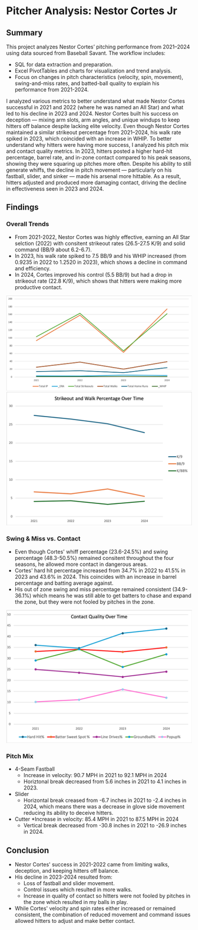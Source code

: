 # Pitcher Analysis: Nestor Cortes Jr
## Summary
This project analyzes Nestor Cortes’ pitching performance from 2021–2024 using data sourced from Baseball Savant. The workflow includes:
* SQL for data extraction and preparation.
* Excel PivotTables and charts for visualization and trend analysis.
* Focus on changes in pitch characteristics (velocity, spin, movement), swing-and-miss rates, and batted-ball quality to explain his performance from 2021-2024.

I analyzed various metrics to better understand what made Nestor Cortes successful in 2021 and 2022 (where he was named an All Star) and what led to his decline in 2023 and 2024. Nestor Cortes built his success on deception — mixing arm slots, arm angles, and unique windups to keep hitters off balance despite lacking elite velocity. Even though Nestor Cortes maintained a similar strikeout percentage from 2021–2024, his walk rate spiked in 2023, which coincided with an increase in WHIP. To better understand why hitters were having more success, I analyzed his pitch mix and contact quality metrics. In 2023, hitters posted a higher hard-hit percentage, barrel rate, and in-zone contact compared to his peak seasons, showing they were squaring up pitches more often. Despite his ability to still generate whiffs, the decline in pitch movement — particularly on his fastball, slider, and sinker — made his arsenal more hittable. As a result, hitters adjusted and produced more damaging contact, driving the decline in effectiveness seen in 2023 and 2024.

## Findings
### Overall Trends
* From 2021-2022, Nestor Cortes was highly effective, earning an All Star selction (2022) with consitent strikeout rates (26.5-27.5 K/9) and solid command (BB/9 about 6.2-6.7).
* In 2023, his walk rate spiked to 7.5 BB/9 and his WHIP increased (from 0.9235 in 2022 to 1.2520 in 2023), which shows a decline in command and efficiency.
* In 2024, Cortes improved his control (5.5 BB/9) but had a drop in strikeout rate (22.8 K/9), which shows that hitters were making more productive contact.

<img src="imgs/performance_trends.png" alt="performance trends" width="600">
<img src="imgs/strikeout_walk.png" alt="strikeout and walk percentage" width="600">

### Swing & Miss vs. Contact
* Even though Cortes' whiff percentage (23.6-24.5%) and swing percentage (48.3-50.5%) remained consitent throughout the four seasons, he allowed more contact in dangerous areas.
* Cortes' hard hit percentage increased from 34.7% in 2022 to 41.5% in 2023 and 43.6% in 2024. This coincides with an increase in barrel percentage and batting average against.
* His out of zone swing and miss percentage remained consistent (34.9-36.1%) which means he was still able to get batters to chase and expand the zone, but they were not fooled by pitches in the zone.

<img src="imgs/contact_quality.png" alt="contact quality" width="600">

### Pitch Mix
* 4-Seam Fastball
  * Increase in velocity: 90.7 MPH in 2021 to 92.1 MPH in 2024
  * Horiztonal break decreased from 5.6 inches in 2021 to 4.1 inches in 2023.
* Slider
  * Horizontal break creased from -6.7 inches in 2021 to -2.4 inches in 2024, which means there was a decrease in glove side movement reducing its ability to deceive hitters.
* Cutter
  *Increase in velocity: 85.4 MPH in 2021 to 87.5 MPH in 2024
  * Vertical break decreased from -30.8 inches in 2021 to -26.9 inches in 2024.

## Conclusion
* Nestor Cortes' success in 2021-2022 came from limiting walks, deception, and keeping hitters off balance.
* His decline in 2023-2024 resulted from:
  * Loss of fastball and slider movement.
  * Control issues which resulted in more walks.
  * Increase in quality of contact so hitters were not fooled by pitches in the zone which resulted in my balls in play.
* While Cortes' velocity and spin rates either increased or remained consistent, the combination of reduced movement and command issues allowed hitters to adjust and make better contact. 
